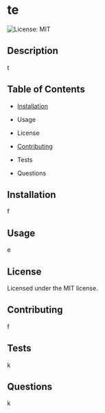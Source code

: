 # te

![License: MIT](https://img.shields.io/badge/License-MIT-blue.svg)

## Description

t

## Table of Contents

- [Installation](./GeneratedREADME.md##-installation)

- Usage

- License

- [Contributing](./GeneratedREADME.md##-contributing)

- Tests

- Questions

## Installation

f

## Usage

e

## License

Licensed under the MIT license.

## Contributing

f

## Tests

k

## Questions

k
